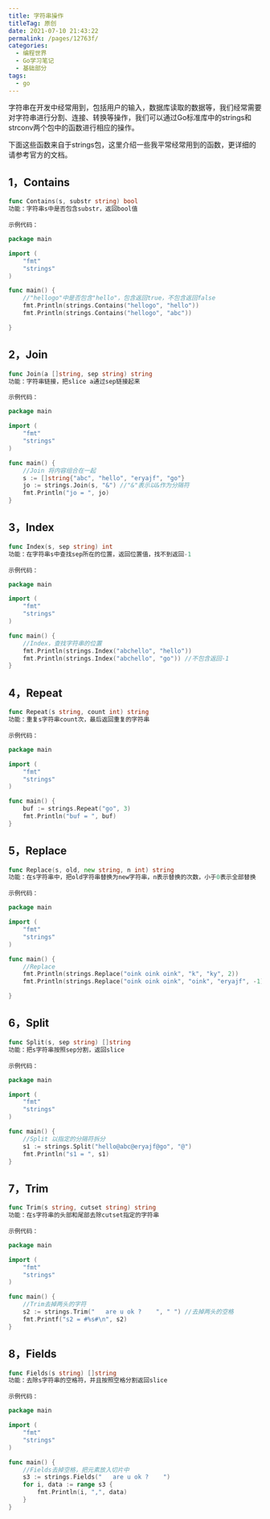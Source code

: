 ```yaml
---
title: 字符串操作
titleTag: 原创
date: 2021-07-10 21:43:22
permalink: /pages/12763f/
categories:
  - 编程世界
  - Go学习笔记
  - 基础部分
tags:
  - go
---
```


字符串在开发中经常用到，包括用户的输入，数据库读取的数据等，我们经常需要对字符串进行分割、连接、转换等操作，我们可以通过Go标准库中的strings和strconv两个包中的函数进行相应的操作。

下面这些函数来自于strings包，这里介绍一些我平常经常用到的函数，更详细的请参考官方的文档。

## 1，Contains

```go
func Contains(s, substr string) bool
功能：字符串s中是否包含substr，返回bool值
```

`示例代码：`

```go
package main

import (
	"fmt"
	"strings"
)

func main() {
	//"hellogo"中是否包含"hello"，包含返回true，不包含返回false
	fmt.Println(strings.Contains("hellogo", "hello"))
	fmt.Println(strings.Contains("hellogo", "abc"))

}
```

## 2，Join

```go
func Join(a []string, sep string) string
功能：字符串链接，把slice a通过sep链接起来
```

`示例代码：`

```go
package main

import (
	"fmt"
	"strings"
)

func main() {
	//Join 将内容组合在一起
	s := []string{"abc", "hello", "eryajf", "go"}
	jo := strings.Join(s, "&") //"&"表示以&作为分隔符
	fmt.Println("jo = ", jo)
}
```


## 3，Index

```go
func Index(s, sep string) int
功能：在字符串s中查找sep所在的位置，返回位置值，找不到返回-1
```

`示例代码：`

```go
package main

import (
	"fmt"
	"strings"
)

func main() {
	//Index，查找字符串的位置
	fmt.Println(strings.Index("abchello", "hello"))
	fmt.Println(strings.Index("abchello", "go")) //不包含返回-1
}
```

## 4，Repeat

```go
func Repeat(s string, count int) string
功能：重复s字符串count次，最后返回重复的字符串
```

`示例代码：`

```go
package main

import (
	"fmt"
	"strings"
)

func main() {
	buf := strings.Repeat("go", 3)
	fmt.Println("buf = ", buf)
}
```

## 5，Replace

```go
func Replace(s, old, new string, n int) string
功能：在s字符串中，把old字符串替换为new字符串，n表示替换的次数，小于0表示全部替换
```

`示例代码：`

```go
package main

import (
	"fmt"
	"strings"
)

func main() {
	//Replace
	fmt.Println(strings.Replace("oink oink oink", "k", "ky", 2))         //表示把k更换成ky，更换两次
	fmt.Println(strings.Replace("oink oink oink", "oink", "eryajf", -1)) //小于0表示全部替换

}
```

## 6，Split

```go
func Split(s, sep string) []string
功能：把s字符串按照sep分割，返回slice
```

`示例代码：`

```go
package main

import (
	"fmt"
	"strings"
)

func main() {
	//Split 以指定的分隔符拆分
	s1 := strings.Split("hello@abc@eryajf@go", "@")
	fmt.Println("s1 = ", s1)
}
```

## 7，Trim

```go
func Trim(s string, cutset string) string
功能：在s字符串的头部和尾部去除cutset指定的字符串
```

`示例代码：`

```go
package main

import (
	"fmt"
	"strings"
)

func main() {
	//Trim去掉两头的字符
	s2 := strings.Trim("   are u ok ?    ", " ") //去掉两头的空格
	fmt.Printf("s2 = #%s#\n", s2)
}
```

## 8，Fields

```go
func Fields(s string) []string
功能：去除s字符串的空格符，并且按照空格分割返回slice
```

`示例代码：`

```go
package main

import (
	"fmt"
	"strings"
)

func main() {
	//Fields去掉空格，把元素放入切片中
	s3 := strings.Fields("   are u ok ?    ")
	for i, data := range s3 {
		fmt.Println(i, ",", data)
	}
}
```
